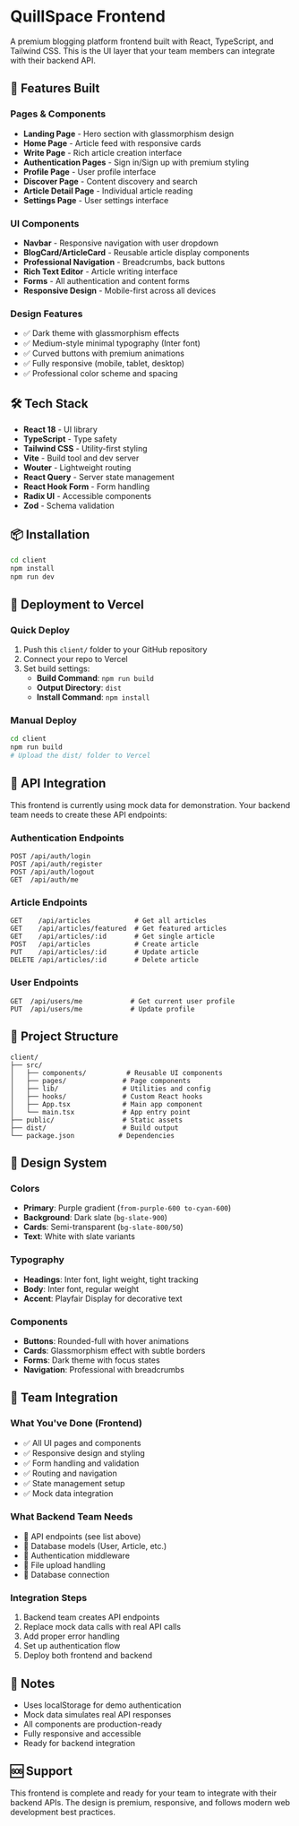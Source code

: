 # QuillSpace Frontend

A premium blogging platform frontend built with React, TypeScript, and Tailwind CSS. This is the UI layer that your team members can integrate with their backend API.

## 🚀 Features Built

### Pages & Components
- **Landing Page** - Hero section with glassmorphism design
- **Home Page** - Article feed with responsive cards
- **Write Page** - Rich article creation interface  
- **Authentication Pages** - Sign in/Sign up with premium styling
- **Profile Page** - User profile interface
- **Discover Page** - Content discovery and search
- **Article Detail Page** - Individual article reading
- **Settings Page** - User settings interface

### UI Components
- **Navbar** - Responsive navigation with user dropdown
- **BlogCard/ArticleCard** - Reusable article display components
- **Professional Navigation** - Breadcrumbs, back buttons
- **Rich Text Editor** - Article writing interface
- **Forms** - All authentication and content forms
- **Responsive Design** - Mobile-first across all devices

### Design Features
- ✅ Dark theme with glassmorphism effects
- ✅ Medium-style minimal typography (Inter font)
- ✅ Curved buttons with premium animations
- ✅ Fully responsive (mobile, tablet, desktop)
- ✅ Professional color scheme and spacing

## 🛠 Tech Stack

- **React 18** - UI library
- **TypeScript** - Type safety
- **Tailwind CSS** - Utility-first styling
- **Vite** - Build tool and dev server
- **Wouter** - Lightweight routing
- **React Query** - Server state management
- **React Hook Form** - Form handling
- **Radix UI** - Accessible components
- **Zod** - Schema validation

## 📦 Installation

```bash
cd client
npm install
npm run dev
```

## 🚀 Deployment to Vercel

### Quick Deploy
1. Push this `client/` folder to your GitHub repository
2. Connect your repo to Vercel
3. Set build settings:
   - **Build Command**: `npm run build`
   - **Output Directory**: `dist`
   - **Install Command**: `npm install`

### Manual Deploy
```bash
cd client
npm run build
# Upload the dist/ folder to Vercel
```

## 🔗 API Integration

This frontend is currently using mock data for demonstration. Your backend team needs to create these API endpoints:

### Authentication Endpoints
```
POST /api/auth/login
POST /api/auth/register  
POST /api/auth/logout
GET  /api/auth/me
```

### Article Endpoints
```
GET    /api/articles           # Get all articles
GET    /api/articles/featured  # Get featured articles
GET    /api/articles/:id       # Get single article
POST   /api/articles           # Create article
PUT    /api/articles/:id       # Update article
DELETE /api/articles/:id       # Delete article
```

### User Endpoints
```
GET  /api/users/me            # Get current user profile
PUT  /api/users/me            # Update profile
```

## 📁 Project Structure

```
client/
├── src/
│   ├── components/          # Reusable UI components
│   ├── pages/              # Page components
│   ├── lib/                # Utilities and config
│   ├── hooks/              # Custom React hooks
│   ├── App.tsx             # Main app component
│   └── main.tsx            # App entry point
├── public/                 # Static assets
├── dist/                   # Build output
└── package.json           # Dependencies
```

## 🎨 Design System

### Colors
- **Primary**: Purple gradient (`from-purple-600 to-cyan-600`)
- **Background**: Dark slate (`bg-slate-900`)  
- **Cards**: Semi-transparent (`bg-slate-800/50`)
- **Text**: White with slate variants

### Typography
- **Headings**: Inter font, light weight, tight tracking
- **Body**: Inter font, regular weight
- **Accent**: Playfair Display for decorative text

### Components
- **Buttons**: Rounded-full with hover animations
- **Cards**: Glassmorphism effect with subtle borders
- **Forms**: Dark theme with focus states
- **Navigation**: Professional with breadcrumbs

## 🤝 Team Integration

### What You've Done (Frontend)
- ✅ All UI pages and components
- ✅ Responsive design and styling  
- ✅ Form handling and validation
- ✅ Routing and navigation
- ✅ State management setup
- ✅ Mock data integration

### What Backend Team Needs
- 🔲 API endpoints (see list above)
- 🔲 Database models (User, Article, etc.)
- 🔲 Authentication middleware
- 🔲 File upload handling
- 🔲 Database connection

### Integration Steps
1. Backend team creates API endpoints
2. Replace mock data calls with real API calls
3. Add proper error handling
4. Set up authentication flow
5. Deploy both frontend and backend

## 📝 Notes

- Uses localStorage for demo authentication
- Mock data simulates real API responses
- All components are production-ready
- Fully responsive and accessible
- Ready for backend integration

## 🆘 Support

This frontend is complete and ready for your team to integrate with their backend APIs. The design is premium, responsive, and follows modern web development best practices.